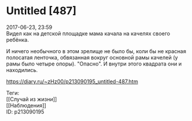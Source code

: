 Untitled [487]
===============

   
 2017-06-23, 23:59   
  Видел как на детской площадке мама качала на качелях своего ребёнка.   
   
 И ничего необычного в этом зрелище не было бы, коли бы не красная полосатая ленточка, обвязанная вокруг основной рамы качелей (у рамы было четыре опоры). "Опасно". И внутри этого квадрата они и находились.   
    
 <https://diary.ru/~zHz00/p213090195_untitled-487.htm>   
   
 Теги:   
 [[Случай из жизни]]   
 [[Наблюдения]]   
 ID: p213090195